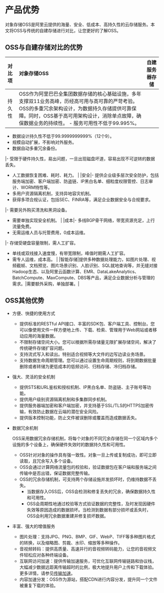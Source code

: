 # 产品优势

对象存储OSS是阿里云提供的海量、安全、低成本、高持久性的云存储服务。本文将OSS与传统的自建存储进行对比，让您更好的了解OSS。

## OSS与自建存储对比的优势

|对比项|对象存储OSS|自建服务器存储|
|:--|:------|-------|
|持久性|OSS作为阿里巴巴全集团数据存储的核心基础设施，多年支撑双11业务高峰，历经高可用与高可靠的严苛考验。OSS的多重冗余架构设计，为数据持久存储提供可靠保障。同时，OSS基于高可用架构设计，消除单点故障，确保数据业务的持续性。 -   服务可用性不低于99.995%。
-   数据设计持久性不低于99.9999999999%（12个9）。
-   规模自动扩展，不影响对外服务。
-   数据自动多重冗余备份。

|-   受限于硬件持久性，易出问题，一旦出现磁盘坏道，容易出现不可逆转的数据丢失。
-   人工数据恢复困难、耗时、耗力。 |
|安全|-   提供企业级多层次安全防护，包括服务端加密、客户端加密、防盗链、IP黑白名单、细粒度权限管控、日志审计、WORM特性等。
-   多用户资源隔离机制，支持异地容灾机制。
-   获得多项合规认证，包括SEC、FINRA等，满足企业数据安全与合规要求。

|-   需要另外购买清洗和黑洞设备。
-   需要单独实现安全机制。 |
|成本|-   多线BGP骨干网络，带宽资源充足，上行流量免费。
-   无需运维人员与托管费用，0成本运维。

|-   存储受硬盘容量限制，需人工扩容。
-   单线或双线接入速度慢，有带宽限制，峰值时期需人工扩容。
-   需专人运维，成本高。 |
|智能存储|提供多种数据处理能力，如图片处理、视频截帧、文档预览、图片场景识别、人脸识别、SQL就地查询等，并无缝对接Hadoop生态、以及阿里云函数计算、EMR、DataLakeAnalytics、BatchCompute、MaxCompute、DBS等产品，满足企业数据分析与管理的需求。|需要额外采购，单独部署。|

## OSS其他优势

-   方便、快捷的使用方式
    -   提供标准的RESTful API接口、丰富的SDK包、客户端工具、控制台。您可以像使用文件一样方便地上传、下载、检索、管理用于Web网站或者移动应用的海量数据。
    -   不限制存储空间大小。您可以根据所需存储量无限扩展存储空间，解决了传统硬件存储扩容问题。
    -   支持流式写入和读出。特别适合视频等大文件的边写边读业务场景。
    -   支持数据生命周期管理。您可以通过设置生命周期规则，将到期数据批量删除或者转储为更低成本的低频访问、归档存储、冷归档存储。
-   强大、灵活的安全机制
    -   提供STS和URL鉴权和授权机制、IP黑白名单、防盗链、主子账号等功能。
    -   提供用户级别资源隔离机制和多集群同步机制。
    -   提供服务器端加密和客户端加密，并支持基于SSL/TLS的HTTPS加密传输，有效防止数据在云端的潜在安全风险。
    -   提供版本控制功能，防止文件被误删除或覆盖而造成数据丢失。
-   数据冗余机制

    OSS采用数据冗余存储机制，将每个对象的不同冗余存储在同一个区域内多个设施的多个设备上，确保硬件失效时的数据持久性和可用性。

    -   OSS针对对象的操作具有强一致性。对象一旦上传或复制成功，即可立即读取，且冗余写入多个设备。
    -   OSS会通过计算网络流量包的校验和，验证数据包在客户端和服务端之间传输中是否出错，保证数据完整传输。
    -   OSS的冗余存储机制，可支持两个存储设施并发损坏时，仍维持数据不丢失。
        -   当数据存入OSS后，OSS会检测和修复丢失的冗余，确保数据持久性和可用性。
        -   OSS会周期性地通过校验等方式验证数据的完整性，及时发现因硬件失效等原因造成的数据损坏。当检测到数据有部分损坏或丢失时，OSS会利用冗余数据重建并修复损坏数据。
-   丰富、强大的增值服务
    -   图片处理：支持JPG、PNG、BMP、GIF、WebP、TIFF等多种图片格式的转换，以及缩略图、剪裁、水印、缩放等多种操作。
    -   音视频转码：提供高质量、高速并行的音视频转码能力，让您的音视频文件轻松应对各种终端设备。
    -   互联网访问加速：提供传输加速服务，可优化互联网传输链路和协议栈，大幅减少数据远距离传输超时的比例，极大地提升用户上传和下载体验。更多详情，请参见[传输加速](/intl.zh-CN/开发指南/存储空间（Bucket）/传输加速.md)。
    -   内容加速分发：OSS作为源站，搭配CDN进行内容分发，提升同一个文件被重复下载的体验。

